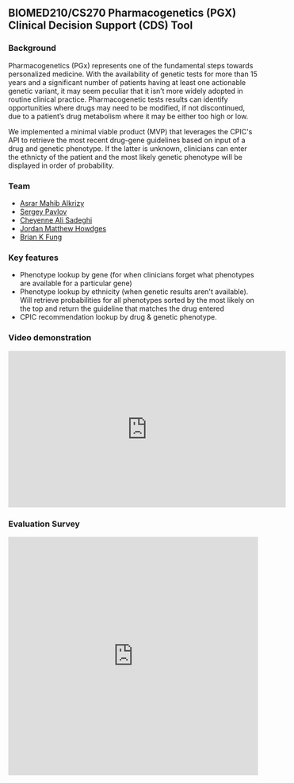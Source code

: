 ## BIOMED210/CS270 Pharmacogenetics (PGX) Clinical Decision Support (CDS) Tool

### Background
Pharmacogenetics (PGx) represents one of the fundamental steps towards personalized medicine. With the availability of genetic tests for more than 15 years and a significant number of patients having at least one actionable genetic variant, it may seem peculiar that it isn’t more widely adopted in routine clinical practice. Pharmacogenetic tests results can identify opportunities where drugs may need to be modified, if not discontinued, due to a patient’s drug metabolism where it may be either too high or low.

We implemented a minimal viable product (MVP) that leverages the CPIC's API to retrieve the most recent drug-gene guidelines based on input of a drug and genetic phenotype. If the latter is unknown, clinicians can enter the ethnicty of the patient and the most likely genetic phenotype will be displayed in order of probability.

### Team
- [Asrar Mahib Alkrizy](https://profiles.stanford.edu/asrar-alkrizy)
- [Sergey Pavlov](https://profiles.stanford.edu/sergey-pavlov)
- [Cheyenne Ali Sadeghi](https://profiles.stanford.edu/cheyenne-sadeghi)
- [Jordan Matthew Howdges](https://profiles.stanford.edu/jordan-hodges)
- [Brian K Fung](https://profiles.stanford.edu/304676)

### Key features
- Phenotype lookup by gene (for when clinicians forget what phenotypes are available for a particular gene)
- Phenotype lookup by ethnicity (when genetic results aren't available). Will retrieve probabilities for all phenotypes sorted by the most likely on the top and return the guideline that matches the drug entered
- CPIC recommendation lookup by drug & genetic phenotype. 

### Video demonstration
<iframe width="560" height="315" src="https://www.youtube.com/embed/uCRhXl_mOdE" title="YouTube video player" frameborder="0" allow="accelerometer; autoplay; clipboard-write; encrypted-media; gyroscope; picture-in-picture; web-share" allowfullscreen></iframe>

### Evaluation Survey
<iframe width="640px" height="480px" src="https://forms.office.com/Pages/ResponsePage.aspx?id=y3NlOXjzaEubyBV1XAxR8_rXTiNBFIBOqTK5xM1GSdZUN1NMWE1JNkg0QzBCWFpBNDRWTTdOTDJKNC4u&embed=true" frameborder="0" marginwidth="0" marginheight="0" style="border: none; max-width:100%; max-height:100vh" allowfullscreen webkitallowfullscreen mozallowfullscreen msallowfullscreen> </iframe>
